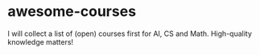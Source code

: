 # awesome-courses
I will collect a list of (open) courses first for AI, CS and Math. High-quality knowledge matters!
